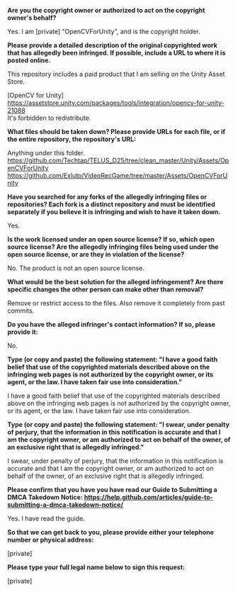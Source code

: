 **Are you the copyright owner or authorized to act on the copyright owner's behalf?**

Yes. I am [private] "OpenCVForUnity", and is the copyright holder.

**Please provide a detailed description of the original copyrighted work that has allegedly been infringed. If possible, include a URL to where it is posted online.**

This repository includes a paid product that I am selling on the Unity Asset Store.

[OpenCV for Unity]  
https://assetstore.unity.com/packages/tools/integration/opencv-for-unity-21088  
It's forbidden to redistribute.  

**What files should be taken down? Please provide URLs for each file, or if the entire repository, the repository's URL:**

Anything under this folder.  
https://github.com/Techtap/TELUS_D25/tree/clean_master/Unity/Assets/OpenCVForUnity  
https://github.com/Exluto/VideoRecGame/tree/master/Assets/OpenCVForUnity

**Have you searched for any forks of the allegedly infringing files or repositories? Each fork is a distinct repository and must be identified separately if you believe it is infringing and wish to have it taken down.**

Yes.

**Is the work licensed under an open source license? If so, which open source license? Are the allegedly infringing files being used under the open source license, or are they in violation of the license?**

No. The product is not an open source license.

**What would be the best solution for the alleged infringement? Are there specific changes the other person can make other than removal?**

Remove or restrict access to the files. Also remove it completely from past commits.

**Do you have the alleged infringer's contact information? If so, please provide it:**

No.

**Type (or copy and paste) the following statement: "I have a good faith belief that use of the copyrighted materials described above on the infringing web pages is not authorized by the copyright owner, or its agent, or the law. I have taken fair use into consideration."**

I have a good faith belief that use of the copyrighted materials described above on the infringing web pages is not authorized by the copyright owner, or its agent, or the law. I have taken fair use into consideration.

**Type (or copy and paste) the following statement: "I swear, under penalty of perjury, that the information in this notification is accurate and that I am the copyright owner, or am authorized to act on behalf of the owner, of an exclusive right that is allegedly infringed."**

I swear, under penalty of perjury, that the information in this notification is accurate and that I am the copyright owner, or am authorized to act on behalf of the owner, of an exclusive right that is allegedly infringed.

**Please confirm that you have you have read our Guide to Submitting a DMCA Takedown Notice: https://help.github.com/articles/guide-to-submitting-a-dmca-takedown-notice/**

Yes. I have read the guide.

**So that we can get back to you, please provide either your telephone number or physical address:**

[private]

**Please type your full legal name below to sign this request:**

[private]
